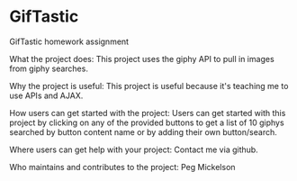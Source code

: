 # GifTastic
GifTastic homework assignment

What the project does:  This project uses the giphy API to pull in images from giphy searches.


Why the project is useful: This project is useful because it's teaching me to use APIs and AJAX.


How users can get started with the project:  Users can get started with this project by clicking on any of the provided buttons to get a list of 10 giphys searched by button content name or by adding their own button/search.


Where users can get help with your project:  Contact me via github.


Who maintains and contributes to the project: Peg Mickelson